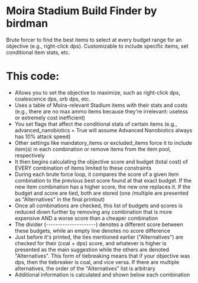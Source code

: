 # Moira Stadium Build Finder by birdman
Brute forcer to find the best items to select at every budget range for an objective (e.g., right-click dps). Customizable to include specific items, set conditional item stats, etc.


# This code:
- Allows you to set the objective to maximize, such as right-click dps, coalescence dps, orb dps, etc.
- Uses a table of Moira-relevant Stadium items with their stats and costs (e.g., there are no max ammo items because they're irrelevant: useless or extremely cost inefficient)
- You set flags that affect the conditional stats of certain items (e.g., advanced_nanobiotics = True will assume Advanced Nanobiotics always has 10% attack speed)
- Other settings like mandatory_items or excluded_items force it to include item(s) in each combination or remove items from the item pool, respectively
- It then begins calculating the objective score and budget (total cost) of EVERY combination of items limited to these constraints
- During each brute force loop, it compares the score of a given item combination to the previous best score found at that exact budget. If the new item combination has a higher score, the new one replaces it. If the budget and score are tied, both are stored (one /multiple are presented as "Alternatives" in the final printout)
- Once all combinations are checked, this list of budgets and scores is reduced down further by removing any combination that is more expensive AND a worse score than a cheaper combination
- The divider (---------------------) denotes a different score between these budgets, while an empty line denotes no score difference
- Just before it's printed, the ties mentioned earlier ("Alternatives") are checked for their (coal + dps) score, and whatever is higher is presented as the main suggestion while the others are denoted "Alternatives". This form of tiebreaking means that if your objective was dps, then the tiebreaker is coal, and vice versa. If there are multiple alternatives, the order of the "Alternatives" list is arbitrary
- Additional information is calculated and shown below each combination
